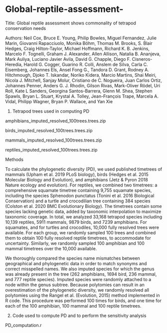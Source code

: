 # Global-reptile-assessment-
Title: Global reptile assessment shows commonality of tetrapod conservation needs

Authors: Neil Cox, Bruce E. Young, Philip Bowles, Miguel Fernandez, Julie Marin, Giovanni Rapacciuolo, Monika Böhm, Thomas M. Brooks, S. Blair Hedges, Craig Hilton-Taylor, Michael Hoffmann, Richard K. B. Jenkins, Marcelo F. Tognelli, Graham J. Alexander, Allen Allison, Natalia B. Ananjeva, Mark Auliya, Luciano Javier Avila, David G. Chapple, Diego F. Cisneros-Heredia, Harold G. Cogger, Guarino R. Colli, Anslem de Silva, Carla C. Eisemberg, Johannes Els, Ansel Fong G., Tandora D. Grant, Rodney A. Hitchmough, Djoko T. Iskandar, Noriko Kidera, Marcio Martins, Shai Meiri, Nicola J. Mitchell, Sanjay Molur, Cristiano de C. Nogueira, Juan Carlos Ortiz, Johannes Penner, Anders G. J. Rhodin, Gilson Rivas, Mark-Oliver Rödel, Uri Roll, Kate L Sanders, Georgina Santos-Barrera, Glenn M. Shea, Stephen Spawls, Bryan L. Stuart, Krystal A. Tolley, Jean-François Trape, Marcela A. Vidal, Philipp Wagner, Bryan P. Wallace, and Yan Xie


1) Tetrapod trees used in computing PD

amphibians_imputed_resolved_100trees.trees.zip

birds_imputed_resolved_100trees.trees.zip

mammals_imputed_resolved_100trees.trees.zip

reptiles_imputed_resolved_100trees.trees.zip


Methods

To calculate the phylogenetic diversity (PD), we used published timetrees of mammals (Upham et al. 2019 PLoS biology), birds (Hedges et al. 2015 Molecular Biology and Evolution), and amphibians (Jetz & Pyron 2018 Nature ecology and evolution). For reptiles, we combined two timetrees: a comprehensive squamate timetree containing 9,755 squamate species, including the species Sphenodon punctatus (Tonini et al. 2016 Biological Conservation) and a turtle and crocodilian tree containing 384 species (Colston et al. 2020 BMC Evolutionary Biology). The timetrees contain some species lacking genetic data, added by taxonomic interpolation to maximize taxonomic coverage. In total, we analyzed 33,168 tetrapod species including 10,139 reptiles, 5911 mammals, 9879 birds, and 7239 amphibians. For squamates, and for turtles and crocodiles, 10,000 fully resolved trees were available. For each group, we randomly sampled 100 trees and combined them to obtain 100 fully resolved reptile timetrees, to accommodate for uncertainty. Similarly, we randomly sampled 100 amphibian and 100 mammal timetrees over the 10,000 available. 

We thoroughly compared the species name mismatches between geographical and phylogenetic data in order to match synonyms and correct misspelled names. We also imputed species for which the genus was already present in the tree (262 amphibians, 1694 bird, 236 mammal, and 777 reptile species). Imputed species were randomly attached to a node within the genus subtree. Because polytomies can result in an overestimation of the phylogenetic diversity, we randomly resolved all polytomies using the Rangel et al. (Evolution, 2015) method implemented in R code. This procedure was performed 100 times for birds, and one time for each of the 100 amphibian, 100 mammal and 100 reptile timetrees.



2) Code used to compute PD and to perform the sensitivity analysis

PD_computation.r
